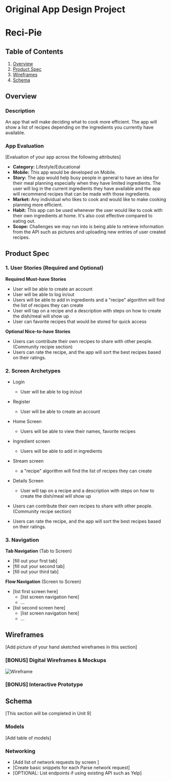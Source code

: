 Original App Design Project
===

# Reci-Pie

## Table of Contents
1. [Overview](#Overview)
1. [Product Spec](#Product-Spec)
1. [Wireframes](#Wireframes)
2. [Schema](#Schema)

## Overview

### Description
An app that will make deciding what to cook more efficient. The app will show a list of recipes depending on the ingredients you currently have available.

### App Evaluation
[Evaluation of your app across the following attributes]
- **Category:** Lifestyle/Educational
- **Mobile:** This app would be developed on Mobile. 
- **Story:**  The app would help busy people in general to have an idea for their meal planning especially when they have limited ingredients. The user will log in the current ingredients they have available and the app will recommend recipes that can be made with those ingredients. 
- **Market:** Any individual who likes to cook and would like to make cooking planning more efficient.
- **Habit:** This app can be used whenever the user would like to cook with their own ingredients at home. It's also cost effective compared to eating out.
- **Scope:** Challenges we may run into is being able to retrieve information from the API such as pictures and uploading new entries of user created recipes.

## Product Spec

### 1. User Stories (Required and Optional)

**Required Must-have Stories**

* User will be able to create an account 
* User will be able to log in/out
* Users will be able to add in ingredients and a "recipe" algorithm will find the list of recipes they can create
* User will tap on a recipe and a description with steps on how to create the dish/meal will show up
* User can favorite recipes that would be stored for quick access


**Optional Nice-to-have Stories**

* Users can contribute their own recipes to share with other people. (Community recipie section)
* Users can rate the recipe, and the app will sort the best recipes based on their ratings.

### 2. Screen Archetypes

* Login
   *  User will be able to log in/out
* Register 
    * User will be able to create an account 
    
* Home Screen
    * Users will be able to view their names, favorite recipes
* Ingredient screen
    *  Users will be able to add in ingredients
* Stream screen 
    *  a "recipe" algorithm will find the list of recipes they can create
* Details Screen
    * User will tap on a recipe and a description with steps on how to create the dish/meal will show up

* Users can contribute their own recipes to share with other people. (Community recipe section)
* Users can rate the recipe, and the app will sort the best recipes based on their ratings.

### 3. Navigation

**Tab Navigation** (Tab to Screen)

* [fill out your first tab]
* [fill out your second tab]
* [fill out your third tab]

**Flow Navigation** (Screen to Screen)

* [list first screen here]
   * [list screen navigation here]
   * ...
* [list second screen here]
   * [list screen navigation here]
   * ...

## Wireframes
[Add picture of your hand sketched wireframes in this section]



### [BONUS] Digital Wireframes & Mockups

![Wireframe](https://user-images.githubusercontent.com/44296149/157292881-c5cc4854-29d3-4f59-a4b8-3e844ad68a2d.png)

### [BONUS] Interactive Prototype

## Schema 
[This section will be completed in Unit 9]
### Models
[Add table of models]
### Networking
- [Add list of network requests by screen ]
- [Create basic snippets for each Parse network request]
- [OPTIONAL: List endpoints if using existing API such as Yelp]
